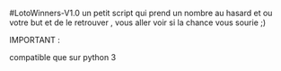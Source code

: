 #LotoWinners-V1.0
un petit script qui prend un nombre au hasard et ou votre but et de le retrouver , vous aller voir si la chance vous sourie ;)

IMPORTANT : 

compatible que sur python 3
